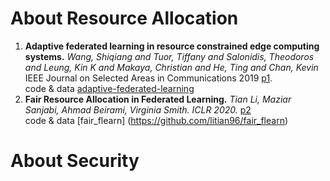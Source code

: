 # About Resource Allocation
1. **Adaptive federated learning in resource constrained edge computing systems.**  *Wang, Shiqiang and Tuor, Tiffany and Salonidis, Theodoros and Leung, Kin K and Makaya, Christian and He, Ting and Chan, Kevin* IEEE Journal on Selected Areas in Communications 2019 [p1](https://arxiv.org/abs/1804.05271).  
code & data [adaptive-federated-learning](https://github.com/IBM/adaptive-federated-learning)
2. **Fair Resource Allocation in Federated Learning.**  	*Tian Li, Maziar Sanjabi, Ahmad Beirami, Virginia Smith. ICLR 2020.* [p2](https://arxiv.org/abs/1905.10497)  
 code & data [fair_flearn] (https://github.com/litian96/fair_flearn)

# About Security
